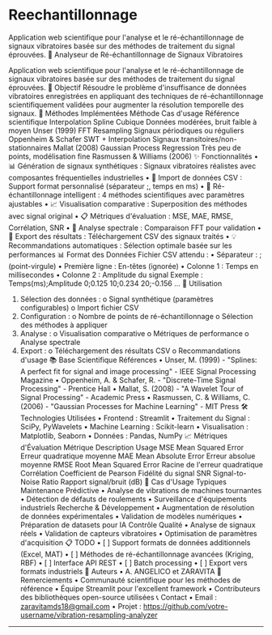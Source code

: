 # Reechantillonnage
Application web scientifique pour l'analyse et le ré-échantillonnage de signaux vibratoires basée sur des méthodes de traitement du signal éprouvées.
🔬 Analyseur de Ré-échantillonnage de Signaux Vibratoires
   
Application web scientifique pour l'analyse et le ré-échantillonnage de signaux vibratoires basée sur des méthodes de traitement du signal éprouvées.
🎯 Objectif
Résoudre le problème d'insuffisance de données vibratoires enregistrées en appliquant des techniques de ré-échantillonnage scientifiquement validées pour augmenter la résolution temporelle des signaux.
🔬 Méthodes Implémentées
Méthode	Cas d'usage	Référence scientifique
Interpolation Spline Cubique	Données modérées, bruit faible à moyen	Unser (1999)
FFT Resampling	Signaux périodiques ou réguliers	Oppenheim & Schafer
SWT + Interpolation	Signaux transitoires/non-stationnaires	Mallat (2008)
Gaussian Process Regression	Très peu de points, modélisation fine	Rasmussen & Williams (2006)
✨ Fonctionnalités
•	📊 Génération de signaux synthétiques : Signaux vibratoires réalistes avec composantes fréquentielles industrielles
•	📁 Import de données CSV : Support format personnalisé (séparateur ;, temps en ms)
•	🔄 Ré-échantillonnage intelligent : 4 méthodes scientifiques avec paramètres ajustables
•	📈 Visualisation comparative : Superposition des méthodes avec signal original
•	📋 Métriques d'évaluation : MSE, MAE, RMSE, Corrélation, SNR
•	🌊 Analyse spectrale : Comparaison FFT pour validation
•	💾 Export des résultats : Téléchargement CSV des signaux traités
•	💡 Recommandations automatiques : Sélection optimale basée sur les performances
📊 Format des Données
Fichier CSV attendu :
•	Séparateur : ; (point-virgule)
•	Première ligne : En-têtes (ignorée)
•	Colonne 1 : Temps en millisecondes
•	Colonne 2 : Amplitude du signal
Exemple :
Temps(ms);Amplitude
0;0.125
10;0.234
20;-0.156
...
🔧 Utilisation
1.	Sélection des données :
o	Signal synthétique (paramètres configurables)
o	Import fichier CSV
2.	Configuration :
o	Nombre de points de ré-échantillonnage
o	Sélection des méthodes à appliquer
3.	Analyse :
o	Visualisation comparative
o	Métriques de performance
o	Analyse spectrale
4.	Export :
o	Téléchargement des résultats CSV
o	Recommandations d'usage
📚 Base Scientifique
Références
•	Unser, M. (1999) - "Splines: A perfect fit for signal and image processing" - IEEE Signal Processing Magazine
•	Oppenheim, A. & Schafer, R. - "Discrete-Time Signal Processing" - Prentice Hall
•	Mallat, S. (2008) - "A Wavelet Tour of Signal Processing" - Academic Press
•	Rasmussen, C. & Williams, C. (2006) - "Gaussian Processes for Machine Learning" - MIT Press
🛠️ Technologies Utilisées
•	Frontend : Streamlit
•	Traitement du Signal : SciPy, PyWavelets
•	Machine Learning : Scikit-learn
•	Visualisation : Matplotlib, Seaborn
•	Données : Pandas, NumPy
📈 Métriques d'Évaluation
Métrique	Description	Usage
MSE	Mean Squared Error	Erreur quadratique moyenne
MAE	Mean Absolute Error	Erreur absolue moyenne
RMSE	Root Mean Squared Error	Racine de l'erreur quadratique
Corrélation	Coefficient de Pearson	Fidélité du signal
SNR	Signal-to-Noise Ratio	Rapport signal/bruit (dB)
🎯 Cas d'Usage Typiques
Maintenance Prédictive
•	Analyse de vibrations de machines tournantes
•	Détection de défauts de roulements
•	Surveillance d'équipements industriels
Recherche & Développement
•	Augmentation de résolution de données expérimentales
•	Validation de modèles numériques
•	Préparation de datasets pour IA
Contrôle Qualité
•	Analyse de signaux réels
•	Validation de capteurs vibratoires
•	Optimisation de paramètres d'acquisition
📋 TODO
•	[ ] Support formats de données additionnels (Excel, MAT)
•	[ ] Méthodes de ré-échantillonnage avancées (Kriging, RBF)
•	[ ] Interface API REST
•	[ ] Batch processing
•	[ ] Export vers formats industriels
👥 Auteurs
•	A. ANGELICO et ZARAVITA 
🙏 Remerciements
•	Communauté scientifique pour les méthodes de référence
•	Équipe Streamlit pour l'excellent framework
•	Contributeurs des bibliothèques open-source utilisées
📞 Contact
•	Email : zaravitamds18@gmail.com
•	Projet : https://github.com/votre-username/vibration-resampling-analyzer
________________________________________

